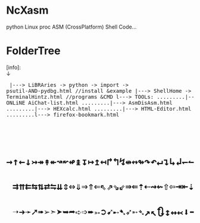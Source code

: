 # NcXasm
python Linux proc ASM (CrossPlatform) Shell Code...

# FolderTree
[info]: <br>↓<pre>
|---> LiBRAries -> python -> import -> psutil-AND-pydbg.html //install &example
|---> ShellHome -> TerminalHintz.html //programs &CMD 
l---> TOOLs:
.........|---> ONLiNE AiChat-list.html
.........|---> AsmDisAsm.html
.........|---> HEXcalc.html
.........|---> HTML-Editor.html
.........l---> firefox-bookmark.html

<h1>
→↑←↓↣↠↟↞↝↜↫↨↧↦↥↤↱↰↯↮↭↬↷↶↵↴↳↲↽↼↻↺↹↸⇂⇁⇀↿↾
<br> ⇉⇈⇇⇆⇅⇄⇋⇊⇕⇔⇓⇒⇑⇐⇖⇗⇘⇙⇛⇚⇡⇠⇝⇜⇧⇦⇥⇤⇣⇢⇨⇩⇪➔➘➙➟➞
<br> ➝➜➛➚➠➢➣➤➥➦➪➩➨➳➲➹➸➷➶➵➴↗↖🔃↕↔↢⬇➡⬆⬅↙↘⤴↩🔽⤵↪
</h1>
